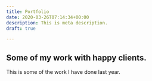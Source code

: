 ```yaml
---
title: Portfolio
date: 2020-03-26T07:14:34+00:00
description: This is meta description.
draft: true

---
```

## Some of my work with happy clients. 

This is some of the work I have done last year. 